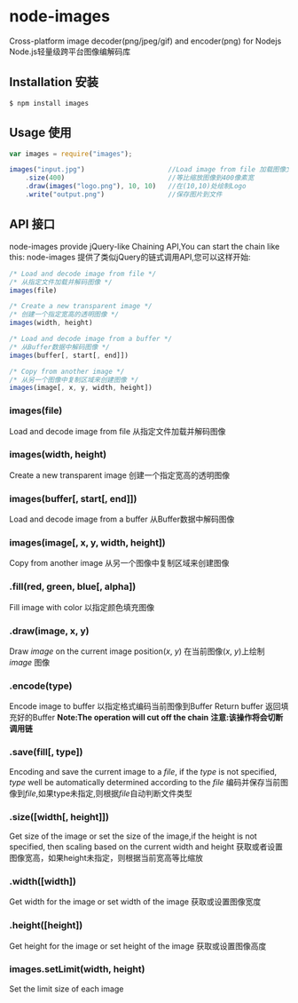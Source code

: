 node-images
===========

Cross-platform image decoder(png/jpeg/gif) and encoder(png) for Nodejs
Node.js轻量级跨平台图像编解码库

## Installation 安装
	$ npm install images

## Usage 使用

``` javascript
var images = require("images");

images("input.jpg")                     //Load image from file 加载图像文件
    .size(400)                          //等比缩放图像到400像素宽
    .draw(images("logo.png"), 10, 10)   //在(10,10)处绘制Logo
    .write("output.png")                //保存图片到文件
```

## API 接口

node-images provide jQuery-like Chaining API,You can start the chain like this:
node-images 提供了类似jQuery的链式调用API,您可以这样开始:
```javascript
/* Load and decode image from file */
/* 从指定文件加载并解码图像 */
images(file)

/* Create a new transparent image */
/* 创建一个指定宽高的透明图像 */
images(width, height)

/* Load and decode image from a buffer */
/* 从Buffer数据中解码图像 */
images(buffer[, start[, end]])

/* Copy from another image */
/* 从另一个图像中复制区域来创建图像 */
images(image[, x, y, width, height])
```

### images(file)
Load and decode image from file
从指定文件加载并解码图像

### images(width, height)
Create a new transparent image
创建一个指定宽高的透明图像

### images(buffer[, start[, end]])
Load and decode image from a buffer
从Buffer数据中解码图像

### images(image[, x, y, width, height])
Copy from another image
从另一个图像中复制区域来创建图像

### .fill(red, green, blue[, alpha])
Fill image with color
以指定颜色填充图像

### .draw(image, x, y)
Draw *image* on the current image position(*x*, *y*)
在当前图像(*x*, *y*)上绘制 *image* 图像

### .encode(type)
Encode image to buffer
以指定格式编码当前图像到Buffer
Return buffer
返回填充好的Buffer
**Note:The operation will cut off the chain**
**注意:该操作将会切断调用链**

### .save(fill[, type])
Encoding and save the current image to a *file*, if the *type* is not specified, *type* well be automatically determined according to the *file*
编码并保存当前图像到*file*,如果type未指定,则根据*file*自动判断文件类型

### .size([width[, height]])
Get size of the image or set the size of the image,if the height is not specified, then scaling based on the current width and height
获取或者设置图像宽高，如果height未指定，则根据当前宽高等比缩放

### .width([width])
Get width for the image or set width of the image
获取或设置图像宽度

### .height([height])
Get height for the image or set height of the image
获取或设置图像高度

### images.setLimit(width, height)
Set the limit size of each image
